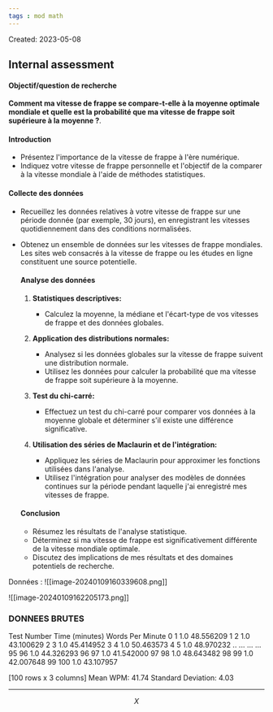 ```yaml
---
tags : mod math
---
```

Created: 2023-05-08

## Internal assessment

#### Objectif/question de recherche

**Comment ma vitesse de frappe se compare-t-elle à la moyenne optimale mondiale et quelle est la probabilité que ma vitesse de frappe soit supérieure à la moyenne ?**.

#### Introduction

- Présentez l'importance de la vitesse de frappe à l'ère numérique.
- Indiquez votre vitesse de frappe personnelle et l'objectif de la comparer à la vitesse mondiale à l'aide de méthodes statistiques.

#### Collecte des données

- Recueillez les données relatives à votre vitesse de frappe sur une période donnée (par exemple, 30 jours), en enregistrant les vitesses quotidiennement dans des conditions normalisées.
- Obtenez un ensemble de données sur les vitesses de frappe mondiales. Les sites web consacrés à la vitesse de frappe ou les études en ligne constituent une source potentielle.
	#### Analyse des données
	
	1. **Statistiques descriptives:**
	    
	    - Calculez la moyenne, la médiane et l'écart-type de vos vitesses de frappe et des données globales.
	2. **Application des distributions normales:**
	    
	    - Analysez si les données globales sur la vitesse de frappe suivent une distribution normale.
	    - Utilisez les données pour calculer la probabilité que ma vitesse de frappe soit supérieure à la moyenne.
	3. **Test du chi-carré:**
	    
	    - Effectuez un test du chi-carré pour comparer vos données à la moyenne globale et déterminer s'il existe une différence significative.
	4. **Utilisation des séries de Maclaurin et de l'intégration:**
	    
	    - Appliquez les séries de Maclaurin pour approximer les fonctions utilisées dans l'analyse.
	    - Utilisez l'intégration pour analyser des modèles de données continues sur la période pendant laquelle j'ai enregistré mes vitesses de frappe.
	
	#### Conclusion
	
	- Résumez les résultats de l'analyse statistique.
	- Déterminez si ma vitesse de frappe est significativement différente de la vitesse mondiale optimale.
	- Discutez des implications de mes résultats et des domaines potentiels de recherche.
	
Données : 
![[image-20240109160339608.png]]

![[image-20240109162205173.png]]

### DONNEES BRUTES

Test Number  Time (minutes)  Words Per Minute
0             1             1.0         48.556209
1             2             1.0         43.100629
2             3             1.0         45.414952
3             4             1.0         50.463573
4             5             1.0         48.970232
..          ...             ...               ...
95           96             1.0         44.326293
96           97             1.0         41.542000
97           98             1.0         48.643482
98           99             1.0         42.007648
99          100             1.0         43.107957

[100 rows x 3 columns]
Mean WPM: 41.74
Standard Deviation: 4.03


---

$$X $$